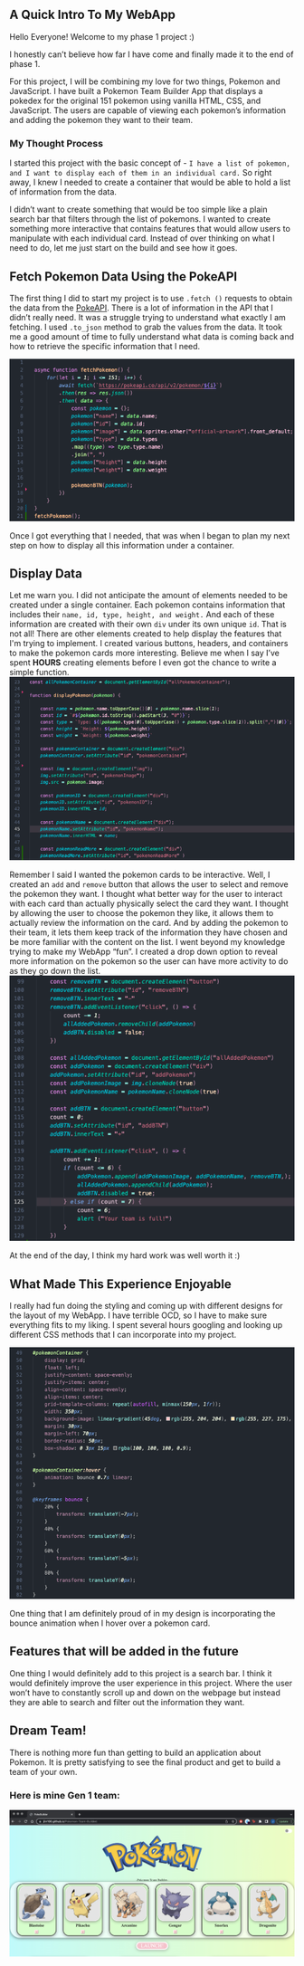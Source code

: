 ## A Quick Intro To My WebApp 
Hello Everyone! Welcome to my phase 1 project :) 

I honestly can’t believe how far I have come and finally made it to the end of phase 1. 

For this project, I will be combining my love for two things, Pokemon and JavaScript. I have built a Pokemon Team Builder App that displays a pokedex for the original 151 pokemon using vanilla HTML, CSS, and JavaScript. The users are capable of viewing each pokemon’s information and adding the pokemon they want to their team. 

### My Thought Process
I started this project with the basic concept of -  `I have a list of pokemon, and I want to display each of them in an individual card.` So right away, I knew I needed to create a container that would be able to hold a list of information from the data. 

I didn’t want to create something that would be too simple like a plain search bar that filters through the list of pokemons. I wanted to create something more interactive that contains features that would allow users to manipulate with each individual card. Instead of over thinking on what I need to do, let me just start on the build and see how it goes. 

## Fetch Pokemon Data Using the PokeAPI
The first thing I did to start my project is to use `.fetch ()` requests to obtain the data from the [PokeAPI](https://pokeapi.co/). There is a lot of information in the API that I didn’t really need. It was a struggle trying to understand what exactly I am fetching. I used `.to_json` method to grab the values from the data. It took me a good amount of time to fully understand what data is coming back and how to retrieve the specific information that I need. 

![fetch](https://raw.githubusercontent.com/jlin100/Flatiron-Blogs/main/Image/Fetch.png)

Once I got everything that I needed, that was when I began to plan my next step on how to display all this information under a container. 

## Display Data
Let me warn you. I did not anticipate the amount of elements needed to be created under a single container. Each pokemon contains information that includes their `name, id, type, height, and weight.` And each of these information are created with their own `div` under its own unique `id`. 
That is not all! There are other elements created to help display the features that I'm trying to implement. I created various buttons, headers, and containers to make the pokemon cards more interesting. Believe me when I say I’ve spent **HOURS** creating elements before I even got the chance to write a simple function. 
![DisplayPokemon](https://raw.githubusercontent.com/jlin100/Flatiron-Blogs/main/Image/DisplayPokemon.png) 

Remember I said I wanted the pokemon cards to be interactive. Well, I created an `add` and `remove` button that allows the user to select and remove the pokemon they want. I thought what better way for the user to interact with each card than actually physically select the card they want. I thought by allowing the user to choose the pokemon they like, it allows them to actually review the information on the card. And by adding the pokemon to their team, it lets them keep track of the information they have chosen and be more familiar with the content on the list. I went beyond my knowledge trying to make my WebApp “fun”. I created a drop down option to reveal more information on the pokemon so the user can have more activity to do as they go down the list. 
![add&remove](https://raw.githubusercontent.com/jlin100/Flatiron-Blogs/main/Image/add%26remove.png)

At the end of the day, I think my hard work was well worth it :)

## What Made This Experience Enjoyable 
I really had fun doing the styling and coming up with different designs for the layout of my WebApp. I have terrible OCD, so I have to make sure everything fits to my liking. I spent several hours googling and looking up different CSS methods that I can incorporate into my project. 

![Bounce](https://raw.githubusercontent.com/jlin100/Flatiron-Blogs/main/Image/bounce.png)

One thing that I am definitely proud of in my design is incorporating the bounce animation when I hover over a pokemon card.  

## Features that will be added in the future 
One thing I would definitely add to this project is a search bar. I think it would definitely improve the user experience in this project. Where the user won’t have to constantly scroll up and down on the webpage but instead they are able to search and filter out the information they want. 

## Dream Team!
There is nothing more fun than getting to build an application about Pokemon. It is pretty satisfying to see the final product and get to build a team of your own. 

### Here is mine Gen 1 team: 
![Dream Team](https://raw.githubusercontent.com/jlin100/Flatiron-Blogs/main/Image/Dream_Team.jpg)

